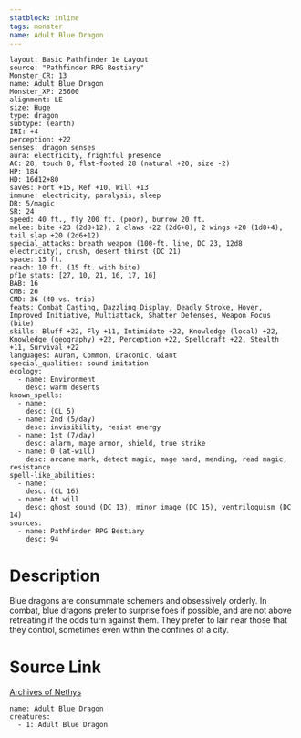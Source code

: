 ```yaml
---
statblock: inline
tags: monster
name: Adult Blue Dragon
---
```

```statblock
layout: Basic Pathfinder 1e Layout
source: "Pathfinder RPG Bestiary"
Monster_CR: 13
name: Adult Blue Dragon
Monster_XP: 25600
alignment: LE
size: Huge
type: dragon
subtype: (earth)
INI: +4
perception: +22
senses: dragon senses
aura: electricity, frightful presence
AC: 28, touch 8, flat-footed 28 (natural +20, size -2)
HP: 184
HD: 16d12+80
saves: Fort +15, Ref +10, Will +13
immune: electricity, paralysis, sleep
DR: 5/magic
SR: 24
speed: 40 ft., fly 200 ft. (poor), burrow 20 ft.
melee: bite +23 (2d8+12), 2 claws +22 (2d6+8), 2 wings +20 (1d8+4), tail slap +20 (2d6+12)
special_attacks: breath weapon (100-ft. line, DC 23, 12d8 electricity), crush, desert thirst (DC 21)
space: 15 ft.
reach: 10 ft. (15 ft. with bite)
pf1e_stats: [27, 10, 21, 16, 17, 16]
BAB: 16
CMB: 26
CMD: 36 (40 vs. trip)
feats: Combat Casting, Dazzling Display, Deadly Stroke, Hover, Improved Initiative, Multiattack, Shatter Defenses, Weapon Focus (bite)
skills: Bluff +22, Fly +11, Intimidate +22, Knowledge (local) +22, Knowledge (geography) +22, Perception +22, Spellcraft +22, Stealth +11, Survival +22
languages: Auran, Common, Draconic, Giant
special_qualities: sound imitation
ecology:
  - name: Environment
    desc: warm deserts
known_spells:
  - name:
    desc: (CL 5)
  - name: 2nd (5/day)
    desc: invisibility, resist energy
  - name: 1st (7/day)
    desc: alarm, mage armor, shield, true strike
  - name: 0 (at-will)
    desc: arcane mark, detect magic, mage hand, mending, read magic, resistance
spell-like_abilities:
  - name:
    desc: (CL 16)
  - name: At will
    desc: ghost sound (DC 13), minor image (DC 15), ventriloquism (DC 14)
sources:
  - name: Pathfinder RPG Bestiary
    desc: 94
```
# Description
Blue dragons are consummate schemers and obsessively orderly. In combat, blue dragons prefer to surprise foes if possible, and are not above retreating if the odds turn against them. They prefer to lair near those that they control, sometimes even within the confines of a city.
# Source Link
[Archives of Nethys](https://aonprd.com/MonsterDisplay.aspx?ItemName=Adult%20Blue%20Dragon)
```encounter-table
name: Adult Blue Dragon
creatures:
  - 1: Adult Blue Dragon
```
